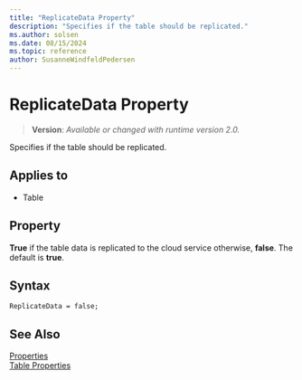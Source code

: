 ```yaml
---
title: "ReplicateData Property"
description: "Specifies if the table should be replicated."
ms.author: solsen
ms.date: 08/15/2024
ms.topic: reference
author: SusanneWindfeldPedersen
---
```

[//]: # (START>DO_NOT_EDIT)
[//]: # (IMPORTANT:Do not edit any of the content between here and the END>DO_NOT_EDIT.)
[//]: # (Any modifications should be made in the .xml files in the ModernDev repo.)
# ReplicateData Property
> **Version**: _Available or changed with runtime version 2.0._

Specifies if the table should be replicated.

## Applies to
-   Table

[//]: # (IMPORTANT: END>DO_NOT_EDIT)


## Property

**True** if the table data is replicated to the cloud service otherwise, **false**. The default is **true**.  

## Syntax

```AL
ReplicateData = false;
```

## See Also  

[Properties](devenv-properties.md)  
[Table Properties](devenv-table-properties.md)  
